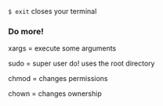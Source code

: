 `$ exit` closes your terminal 


### Do more!

xargs = execute some arguments

sudo = super user do!  uses the root directory

chmod =  changes permissions

chown = changes ownership

